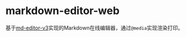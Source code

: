 # markdown-editor-web

基于[md-editor-v3](https://github.com/imzbf/md-editor-v3)实现的Markdown在线编辑器，通过`@media`实现渲染打印。

